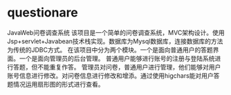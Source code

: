 # questionare
JavaWeb问卷调查系统
该项目是一个简单的问卷调查系统，MVC架构设计。使用Jsp+servlet+Javabean技术栈实现。数据库为Mysql数据库，连接数据库的方法为传统的JDBC方式。
在该项目中分为两个模块。一个是面向普通用户的答题界面。一个是面向管理员的后台管理。
普通用户能够进行账号的注册与登陆系统进行答题，但不能重复作答。
管理员对问卷，普通用户进行管理，他们能够对用户账号信息进行修改。对问卷信息进行修改和增添。通过使用higchars能对用户答题情况运用扇形图的形式进行查看。
